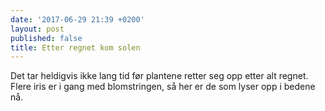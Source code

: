 ```yaml
---
date: '2017-06-29 21:39 +0200'
layout: post
published: false
title: Etter regnet kom solen
---
```


Det tar heldigvis ikke lang tid før plantene retter seg opp etter alt regnet. Flere iris er i gang med blomstringen, så her er de som lyser opp i bedene nå.
